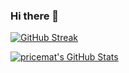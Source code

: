 ### Hi there 👋

<!--
**pricemat/pricemat** is a ✨ _special_ ✨ repository because its `README.md` (this file) appears on your GitHub profile.

Here are some ideas to get you started:

- 🔭 I’m currently working on ...
- 🌱 I’m currently learning ...
- 👯 I’m looking to collaborate on ...
- 🤔 I’m looking for help with ...
- 💬 Ask me about ...
- 📫 How to reach me: ...
- 😄 Pronouns: ...
- ⚡ Fun fact: ...
-->
[![GitHub Streak](https://streak-stats.demolab.com?user=pricemat&theme=burnt-neon&mode=weekly)](https://git.io/streak-stats)

  <a href="https://awesome-github-stats.azurewebsites.net/index.html??cardType=level&theme=outrun&preferLogin=false">    <img  alt="pricemat's GitHub Stats" src="https://awesome-github-stats.azurewebsites.net/user-stats/pricemat?cardType=level&theme=outrun&preferLogin=false" />  </a>
